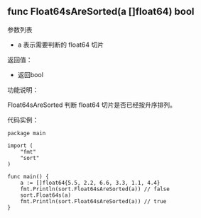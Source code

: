 ## func Float64sAreSorted(a []float64) bool

参数列表

- a 表示需要判断的 float64 切片

返回值：

- 返回bool

功能说明：

Float64sAreSorted 判断 float64 切片是否已经按升序排列。

代码实例：

	package main
	
	import (
		"fmt"
		"sort"
	)
	
	func main() {
		a := []float64{5.5, 2.2, 6.6, 3.3, 1.1, 4.4} 
		fmt.Println(sort.Float64sAreSorted(a)) // false
		sort.Float64s(a)
		fmt.Println(sort.Float64sAreSorted(a)) // true
	}
